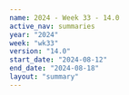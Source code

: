 ```yaml
---
name: 2024 - Week 33 - 14.0
active_nav: summaries
year: "2024"
week: "wk33"
version: "14.0"
start_date: "2024-08-12"
end_date: "2024-08-18"
layout: "summary"
---
```

